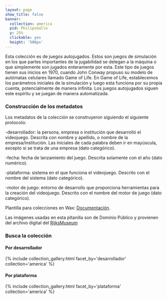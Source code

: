 ```yaml
---
layout: page
show_title: false
banner:
  collection: america
  pid: PhilipsGalle
  y: 25%
  clickable: yes
  height: '500px'
---
```


Esta colección es de juegos autojugados. Estos son juegos de simulación en los que partes importantes de la jugabilidad se delegan a la máquina o que simplemente son jugados enteramente por esta. Este tipo de juegos tienen sus inicios en 1970, cuando John Conway propuso su modelo de autómatas celulares llamado Game of Life. En Game of Life, establecemos los parámetros iniciales de la simulación y luego esta funciona por su propia cuenta, potencialmente de manera infinita. Los juegos autojugados siguen este espíritu y se juegan de manera automatizada.

### Construcción de los metadatos
Los metadatos de la colección se construyeron siguiendo el siguiente protocolo:

-desarrollador: la persona, empresa o institución que desarrolló el videojuego. Descrita con nombre y apellido, o nombre de la empresa/institución. Las iniciales de cada palabra deben ir en mayúscula, excepto si se trata de una empresa (dato categórico).

-fecha: fecha de lanzamiento del juego. Descrita solamente con el año (dato numérico).

-plataforma: sistema en el que funciona el videojuego. Descrito con el nombre del sistema (dato categórico).

-motor de juego: entorno de desarrollo que proporciona herramientas para la creación del videojuego. Descrito con el nombre del motor de juego (dato categórico). 


Plantilla para colecciones en Wax: [Documentación](https://minicomp.github.io/wiki/#/wax/).

Las imágenes usadas en esta pltanilla son de Dominio Público y provienen del archivo digital del [RijksMuseum](https://www.rijksmuseum.nl/nl)

### Busca la colección

#### Por desarrollador
{% include collection_gallery.html facet_by='desarrollador' collection='america' %}

#### Por plataforma
{% include collection_gallery.html facet_by='plataforma' collection='america' %}